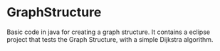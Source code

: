 # GraphStructure
Basic code in java for creating a graph structure.
It contains a eclipse project that tests the Graph Structure, with a simple Dijkstra algorithm.
